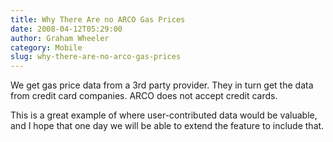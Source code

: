 ```yaml
---
title: Why There Are no ARCO Gas Prices
date: 2008-04-12T05:29:00
author: Graham Wheeler
category: Mobile
slug: why-there-are-no-arco-gas-prices
---
```


We get gas price data from a 3rd party provider. They in turn get the
data from credit card companies. ARCO does not accept credit cards.

This is a great example of where user-contributed data would be
valuable, and I hope that one day we will be able to extend the feature
to include that.
